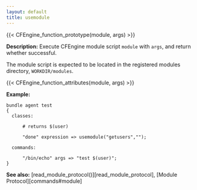 ```yaml
---
layout: default
title: usemodule
---
```


{{< CFEngine_function_prototype(module, args) >}}

**Description:** Execute CFEngine module script `module` with `args`, and
return whether successful.

The module script is expected to be located in the registered modules
directory, `WORKDIR/modules`.

{{< CFEngine_function_attributes(module, args) >}}

**Example:**

```cf3
bundle agent test
{
  classes:

      # returns $(user)

      "done" expression => usemodule("getusers","");

  commands:

      "/bin/echo" args => "test $(user)";
}
```

**See also:** [read_module_protocol()][read_module_protocol], [Module Protocol][commands#module]
